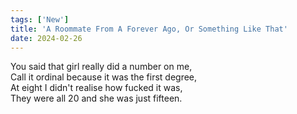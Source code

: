 ```yaml
---
tags: ['New']
title: 'A Roommate From A Forever Ago, Or Something Like That'
date: 2024-02-26
---
```


You said that girl really did a number on me,  
Call it ordinal because it was the first degree,  
At eight I didn't realise how fucked it was,  
They were all 20 and she was just fifteen.
